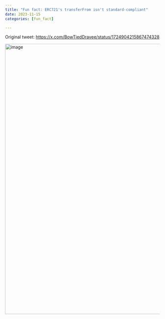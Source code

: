 ```yaml
---
title: "Fun fact: ERC721's transferFrom isn't standard-compliant"
date: 2023-11-15
categories: [fun_fact]

---
```


Original tweet: https://x.com/BowTiedDravee/status/1724904215867474328

<img width="880" alt="image" src="https://github.com/user-attachments/assets/a9b75e1c-f570-4bf2-9283-2873a70bd388" />
